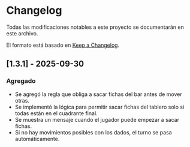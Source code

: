 # Changelog

Todas las modificaciones notables a este proyecto se documentarán en este archivo.

El formato está basado en [Keep a Changelog](https://keepachangelog.com/es/1.0.0/).


## [1.3.1] - 2025-09-30

### Agregado
- Se agregó la regla que obliga a sacar fichas del bar antes de mover otras.
- Se implementó la lógica para permitir sacar fichas del tablero solo si todas están en el cuadrante final.
- Se muestra un mensaje cuando el jugador puede empezar a sacar fichas.
- Si no hay movimientos posibles con los dados, el turno se pasa automáticamente.